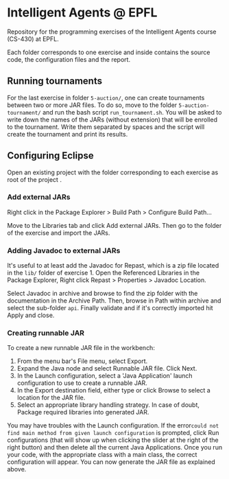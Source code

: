 # Intelligent Agents @ EPFL
Repository for the programming exercises of the Intelligent Agents course (CS-430) at EPFL.

Each folder corresponds to one exercise and inside contains the source code, the configuration files and the report.

## Running tournaments

For the last exercise in folder `5-auction/`, one can create tournaments between two or more JAR files. To do so, move to the folder `5-auction-tournament/` and run the bash script `run_tournament.sh`. You will be asked to write down the names of the JARs (without extension) that will be enrolled to the tournament. Write them separated by spaces and the script will create the tournament and print its results.

## Configuring Eclipse

Open an existing project with the folder corresponding to each exercise as root of the project .

### Add external JARs

Right click in the Package Explorer > Build Path > Configure Build Path...

Move to the Libraries tab and click Add external JARs. Then go to the folder of the exercise and import the JARs.

### Adding Javadoc to external JARs

It's useful to at least add the Javadoc for Repast, which is a zip file located in the `lib/` folder of exercise 1. Open the Referenced Libraries in the Package Explorer, Right click Repast > Properties > Javadoc Location.

Select Javadoc in archive and browse to find the zip folder with the documentation in the Archive Path. Then, browse in Path within archive and select the sub-folder `api`. Finally validate and if it's correctly imported hit Apply and close.

### Creating runnable JAR
To create a new runnable JAR file in the workbench:

1. From the menu bar's File menu, select Export.
2. Expand the Java node and select Runnable JAR file. Click Next.
3. In the Launch configuration, select a 'Java Application' launch configuration to use to create a runnable JAR.
4. In the Export destination field, either type or click Browse to select a location for the JAR file.
5. Select an appropriate library handling strategy. In case of doubt, Package required libraries into generated JAR.

You may have troubles with the Launch configuration. If the error`could not find main method from given launch configuration` is prompted, click Run configurations (that will show up when clicking the slider at the right of the right button) and then delete all the current Java Applications. Once you run your code, with the appropriate class with a main class, the correct configuration will appear. You can now generate the JAR file as explained above.
